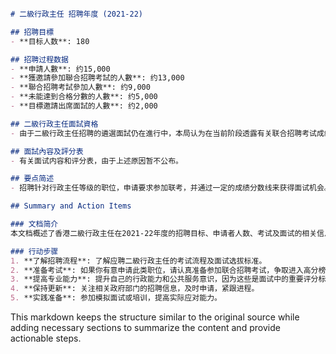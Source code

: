 ```markdown

# 二級行政主任 招聘年度 (2021-22)

## 招聘目標
- **目标人数**: 180

## 招聘过程数据
- **申請人數**: 约15,000
- **獲邀請參加聯合招聘考試的人數**: 约13,000
- **聯合招聘考試參加人數**: 约9,000
- **未能達到合格分數的人數**: 约5,000
- **目標邀請出席面試的人數**: 约2,000

## 二級行政主任面試資格
- 由于二級行政主任招聘的遴選面試仍在進行中，本局认为在当前阶段透露有关联合招聘考试成绩和面试内容的资料会对个别考生造成不公，并会损害面试在筛选合适人选方面的有效性。因此，根据《公開資料守則》第2.11段（对公务人员的管理工作会造成伤害或损害的资料），我们暂不提供各参与者具体的考试成绩。

## 面試內容及評分表
- 有关面试内容和评分表，由于上述原因暂不公布。

## 要点简述
- 招聘针对行政主任等级的职位，申请要求参加联考，并通过一定的成绩分数线来获得面试机会。

## Summary and Action Items

### 文档简介
本文档概述了香港二級行政主任在2021-22年度的招聘目标、申请者人数、考试及面试的相关信息。招聘过程严格，仅一小部分申请者将获得面试机会。公布考试具体分数和面试内容可能会影响招聘公平性，故此类信息被保留。

### 行动步骤
1. **了解招聘流程**: 了解应聘二級行政主任的考试流程及面试选拔标准。
2. **准备考试**: 如果你有意申请此类职位，请认真准备参加联合招聘考试，争取进入高分榜。
3. **提高专业能力**: 提升自己的行政能力和公共服务意识，因为这些是面试中的重要评分标准。
4. **保持更新**: 关注相关政府部门的招聘信息，及时申请，紧跟进程。
5. **实践准备**: 参加模拟面试或培训，提高实际应对能力。
```

This markdown keeps the structure similar to the original source while adding necessary sections to summarize the content and provide actionable steps.